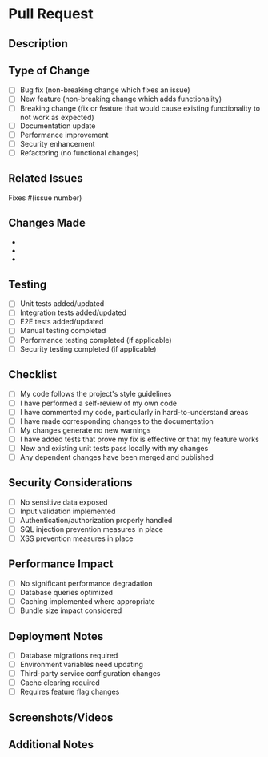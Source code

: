 # Pull Request

## Description
<!-- Provide a brief description of the changes -->

## Type of Change
- [ ] Bug fix (non-breaking change which fixes an issue)
- [ ] New feature (non-breaking change which adds functionality)
- [ ] Breaking change (fix or feature that would cause existing functionality to not work as expected)
- [ ] Documentation update
- [ ] Performance improvement
- [ ] Security enhancement
- [ ] Refactoring (no functional changes)

## Related Issues
<!-- Link to related issues -->
Fixes #(issue number)

## Changes Made
<!-- List the main changes made in this PR -->
- 
- 
- 

## Testing
- [ ] Unit tests added/updated
- [ ] Integration tests added/updated
- [ ] E2E tests added/updated
- [ ] Manual testing completed
- [ ] Performance testing completed (if applicable)
- [ ] Security testing completed (if applicable)

## Checklist
- [ ] My code follows the project's style guidelines
- [ ] I have performed a self-review of my own code
- [ ] I have commented my code, particularly in hard-to-understand areas
- [ ] I have made corresponding changes to the documentation
- [ ] My changes generate no new warnings
- [ ] I have added tests that prove my fix is effective or that my feature works
- [ ] New and existing unit tests pass locally with my changes
- [ ] Any dependent changes have been merged and published

## Security Considerations
- [ ] No sensitive data exposed
- [ ] Input validation implemented
- [ ] Authentication/authorization properly handled
- [ ] SQL injection prevention measures in place
- [ ] XSS prevention measures in place

## Performance Impact
- [ ] No significant performance degradation
- [ ] Database queries optimized
- [ ] Caching implemented where appropriate
- [ ] Bundle size impact considered

## Deployment Notes
<!-- Any special deployment considerations -->
- [ ] Database migrations required
- [ ] Environment variables need updating
- [ ] Third-party service configuration changes
- [ ] Cache clearing required
- [ ] Requires feature flag changes

## Screenshots/Videos
<!-- If applicable, add screenshots or videos to help explain your changes -->

## Additional Notes
<!-- Any additional information that reviewers should know -->